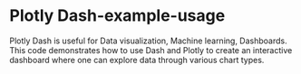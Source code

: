 # Plotly Dash-example-usage
Plotly Dash is useful for Data visualization, Machine learning, Dashboards.
This code demonstrates how to use Dash and Plotly to create an interactive dashboard where one can explore data through various chart types.
